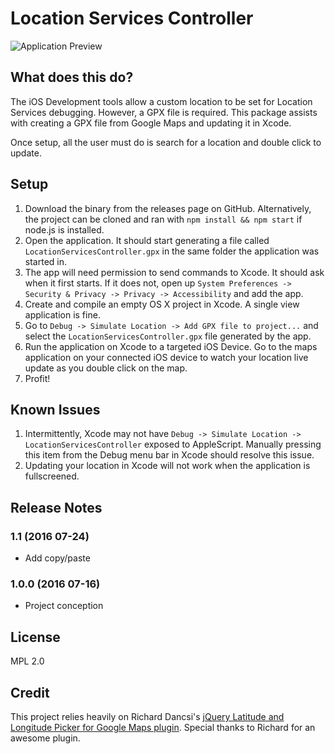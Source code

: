 # Location Services Controller

![Application Preview](http://i.imgur.com/FYJ1Pkq.png)

## What does this do?
The iOS Development tools allow a custom location to be set for Location Services debugging. However, a GPX file is required. This package assists with creating a GPX file from Google Maps and updating it in Xcode.

Once setup, all the user must do is search for a location and double click to update.

## Setup
1. Download the binary from the releases page on GitHub. Alternatively, the project can be cloned and ran with `npm install && npm start` if node.js is installed.
2. Open the application. It should start generating a file called `LocationServicesController.gpx` in the same folder the application was started in.
3. The app will need permission to send commands to Xcode. It should ask when it first starts. If it does not, open up `System Preferences -> Security & Privacy -> Privacy -> Accessibility` and add the app.
4. Create and compile an empty OS X project in Xcode. A single view application is fine.
5. Go to `Debug -> Simulate Location -> Add GPX file to project...` and select the `LocationServicesController.gpx` file generated by the app.
6. Run the application on Xcode to a targeted iOS Device. Go to the maps application on your connected iOS device to watch your location live update as you double click on the map.
7. Profit!

## Known Issues
1. Intermittently, Xcode may not have `Debug -> Simulate Location -> LocationServicesController` exposed to AppleScript. Manually pressing this item from the Debug menu bar in Xcode should resolve this issue.
2. Updating your location in Xcode will not work when the application is fullscreened.

## Release Notes
### 1.1 (2016 07-24)
- Add copy/paste

### 1.0.0 (2016 07-16)
- Project conception

## License
MPL 2.0

## Credit
This project relies heavily on Richard Dancsi's [jQuery Latitude and Longitude Picker for Google Maps plugin](https://github.com/wimagguc/jquery-latitude-longitude-picker-gmaps]). Special thanks to Richard for an awesome plugin.
